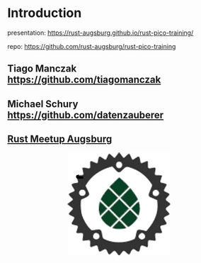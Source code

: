# Introduction

presentation: <https://rust-augsburg.github.io/rust-pico-training/>

repo: <https://github.com/rust-augsburg/rust-pico-training>

## Tiago Manczak <https://github.com/tiagomanczak>

## Michael Schury <https://github.com/datenzauberer>

## [Rust Meetup Augsburg](https://www.meetup.com/rust-meetup-augsburg/)

<img style="display: block; margin-left: auto; margin-right: auto;" src="logo-meetup-augsburg-232x232-transparent.jpg" alt="logo augsburg">
